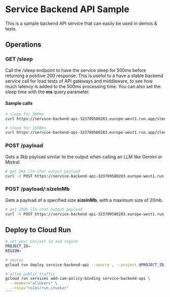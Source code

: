 # Service Backend API Sample
This is a sample backend API service that can easily be used in demos &amp; tests.

## Operations
### GET /sleep
Call the /sleep endpoint to have the service sleep for 500ms before returning a positive 200 response. This is useful to a have a stable backend service call for load tests of API gateways and middleware, to see how much latency is added to the 500ms processing time. You can also set the sleep time with the **ms** query parameter.

#### Sample calls
```sh
# sleep for 500ms
curl https://service-backend-api-323709580283.europe-west1.run.app/sleep

# sleep for 1500ms
curl https://service-backend-api-323709580283.europe-west1.run.app/sleep?ms=1500
```
### POST /payload
Gets a 3kb payload similar to the output when calling an LLM like Gemini or Mistral.

```sh
# get 3kb llm chat output payload
curl -X POST https://service-backend-api-323709580283.europe-west1.run.app/payload
```

### POST /payload/:sizeInMb
Gets a payload of a specified size **sizeInMb**, with a maximum size of 20mb.

```sh
# get 10mb llm chat output payload
curl -X POST https://service-backend-api-323709580283.europe-west1.run.app/payload/10
```
## Deploy to Cloud Run
```sh
# set your project id and region
PROJECT_ID=
REGION=

# deploy
gcloud run deploy service-backend-api --source . --project $PROJECT_ID --region $REGION --allow-unauthenticated

# allow public traffic
gcloud run services add-iam-policy-binding service-backend-api \
  --member="allUsers" \
  --role="roles/run.invoker"
´´´